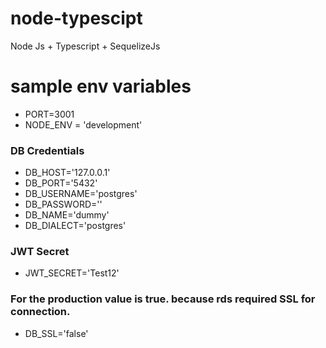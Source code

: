 # node-typescipt
 Node Js + Typescript + SequelizeJs

# sample env variables
- PORT=3001
- NODE_ENV = 'development'

### DB Credentials

- DB_HOST='127.0.0.1'
- DB_PORT='5432'
- DB_USERNAME='postgres'
- DB_PASSWORD=''
- DB_NAME='dummy'
- DB_DIALECT='postgres'

### JWT Secret
- JWT_SECRET='Test12'

### For the production value is true. because rds required SSL for connection.
- DB_SSL='false'